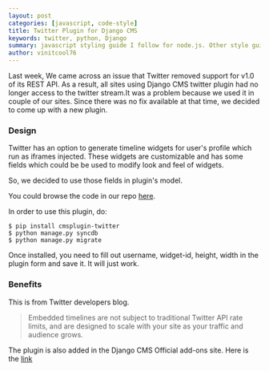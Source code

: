 ```yaml
---
layout: post
categories: [javascript, code-style]
title: Twitter Plugin for Django CMS
keywords: twitter, python, Django
summary: javascript styling guide I follow for node.js. Other style guide references
author: vinitcool76
---
```


Last week, We came across an issue that Twitter removed support for v1.0 of its REST API. As a result, all sites using Django CMS twitter plugin had no longer access to the twitter stream.It was a problem because we used it in couple of our sites. Since there was no fix available at that time, we decided to come up with a new plugin.

### Design


Twitter has an option to generate timeline widgets for user's profile which run as iframes injected. These widgets are customizable and has some fields which could be be used to modify look and feel of widgets.

So, we decided to use those fields in plugin's model. 

You could browse the code in our repo [here](https://github.com/changer/cmsplugin-twitter).

In order to use this plugin, do:

```
$ pip install cmsplugin-twitter
$ python manage.py syncdb
$ python manage.py migrate
```
Once installed, you need to fill out username, widget-id, height, width in the plugin form and save it. It will just work.

### Benefits


This is from Twitter developers blog. 
> Embedded timelines are not subject to traditional Twitter API rate limits, and are designed to scale with your site as your traffic and audience grows.


The plugin is also added in the Django CMS Official add-ons site. Here is the [link](https://www.django-cms.org/en/add-ons/?page=3)

